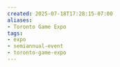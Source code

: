 ```yaml
---
created: 2025-07-18T17:28:15-07:00
aliases:
- Toronto Game Expo
tags:
- expo
- semiannual-event
- toronto-game-expo
---
```

